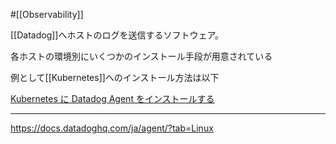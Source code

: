 #[[Observability]]

[[Datadog]]へホストのログを送信するソフトウェア。

各ホストの環境別にいくつかのインストール手段が用意されている

例として[[Kubernetes]]へのインストール方法は以下

[Kubernetes に Datadog Agent をインストールする](https://docs.datadoghq.com/ja/containers/kubernetes/installation/?tab=datadogoperator)

---

<https://docs.datadoghq.com/ja/agent/?tab=Linux>